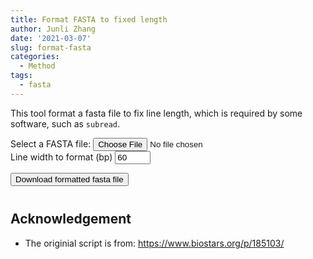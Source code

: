 ```yaml
---
title: Format FASTA to fixed length
author: Junli Zhang
date: '2021-03-07'
slug: format-fasta
categories:
  - Method
tags:
  - fasta
---
```


This tool format a fasta file to fix line length, which is required by some software, such as `subread`.

<label for="fasta">Select a FASTA file</label>:
<input type="file" id="fasta"/><br>
<label for="line_width">Line width to format (bp)</label>
<input id="line_width" value="60" size="4"><br>
</form>
<button id="download-btn" onclick="download()">Download formatted fasta file</button>
<pre id="formatted" style="font-size:11px;"></pre>

<script src="/libs/format_fasta.js"></script>
<script src="/libs/FileSaver.min.js"></script>


## Acknowledgement

- The originial script is from: https://www.biostars.org/p/185103/